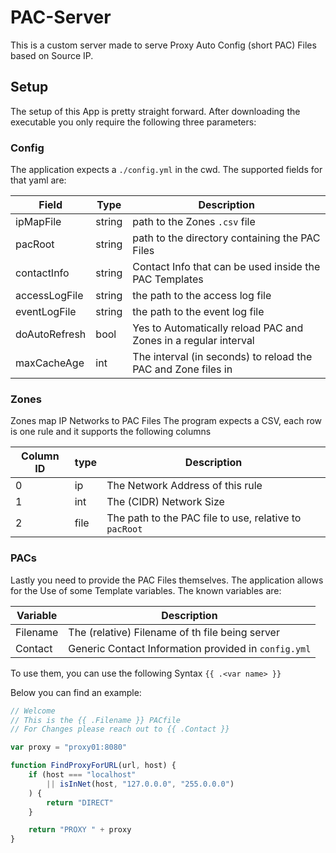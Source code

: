 # PAC-Server
This is a custom server made to serve Proxy Auto Config (short PAC) Files based on Source IP.

## Setup
The setup of this App is pretty straight forward.
After downloading the executable you only require the following three parameters:

### Config
The application expects a `./config.yml` in the cwd.
The supported fields for that yaml are:

| Field         | Type   | Description                                                     |
|---------------|--------|-----------------------------------------------------------------|
| ipMapFile     | string | path to the Zones `.csv` file                                   |
| pacRoot       | string | path to the directory containing the PAC Files                  |
| contactInfo   | string | Contact Info that can be used inside the PAC Templates          |
| accessLogFile | string | the path to the access log file                                 |
| eventLogFile  | string | the path to the event log file                                  |
| doAutoRefresh | bool   | Yes to Automatically reload PAC and Zones in a regular interval |
| maxCacheAge   | int    | The interval (in seconds) to reload the PAC and Zone files in   |

### Zones
Zones map IP Networks to PAC Files
The program expects a CSV, each row is one rule and it supports the following columns

| Column ID | type | Description                                                                                                                                      |
|-----------|------|--------------------------------------------------------------------------------------------------------------------------------------------------|
| 0         | ip   | The Network Address of this rule                                                                                                                 |
| 1         | int  | The (CIDR) Network Size                                                                                                                          |
| 2         | file | The path to the PAC file to use, relative to `pacRoot`                                                                                           |

### PACs
Lastly you need to provide the PAC Files themselves.
The application allows for the Use of some Template variables.
The known variables are:

| Variable | Description                                          |
|----------|------------------------------------------------------|
| Filename | The (relative) Filename of th file being server      |
| Contact  | Generic Contact Information provided in `config.yml` |

To use them, you can use the following Syntax `{{ .<var name> }}`

Below you can find an example:

```js
// Welcome
// This is the {{ .Filename }} PACfile
// For Changes please reach out to {{ .Contact }}

var proxy = "proxy01:8080"

function FindProxyForURL(url, host) {
    if (host === "localhost"
        || isInNet(host, "127.0.0.0", "255.0.0.0")
    ) {
        return "DIRECT"
    }

    return "PROXY " + proxy
}
```